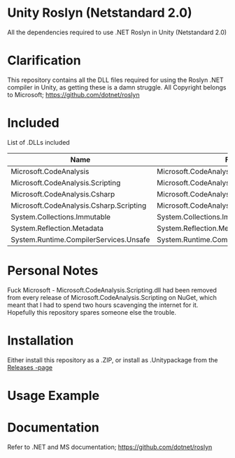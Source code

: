 # Unity Roslyn (Netstandard 2.0)
All the dependencies required to use .NET Roslyn in Unity (Netstandard 2.0)

# Clarification

This repository contains all the DLL files required for using the Roslyn .NET compiler in Unity, as getting these is a damn struggle. All Copyright belongs to Microsoft; https://github.com/dotnet/roslyn

# Included

List of .DLLs included

| Name | File |
| --------------- | --------------- |
|  Microsoft.CodeAnalysis  | Microsoft.CodeAnalysis.dll  |
|  Microsoft.CodeAnalysis.Scripting  | Microsoft.CodeAnalysis.Scripting.dll  |
| Microsoft.CodeAnalysis.Csharp  | Microsoft.CodeAnalysis.Csharp.dll  |
| Microsoft.CodeAnalysis.Csharp.Scripting  | Microsoft.CodeAnalysis.Csharp.Scripting.dll  |
| System.Collections.Immutable  | System.Collections.Immutable.dll  |
| System.Reflection.Metadata  | System.Reflection.Metadata.dll  |
| System.Runtime.CompilerServices.Unsafe  | System.Runtime.CompilerServices.Unsafe.dll  |

# Personal Notes

Fuck Microsoft - Microsoft.CodeAnalysis.Scripting.dll had been removed from every release of Microsoft.CodeAnalysis.Scripting on NuGet, which meant that I had to spend two hours scavenging the internet for it. Hopefully this repository spares someone else the trouble.

# Installation

Either install this repository as a .ZIP, or install as .Unitypackage from the [Releases -page](https://github.com/Sevforev/Unity-Roslyn/releases/tag/Roslyn)
# Usage Example

# Documentation

Refer to .NET and MS documentation; https://github.com/dotnet/roslyn
